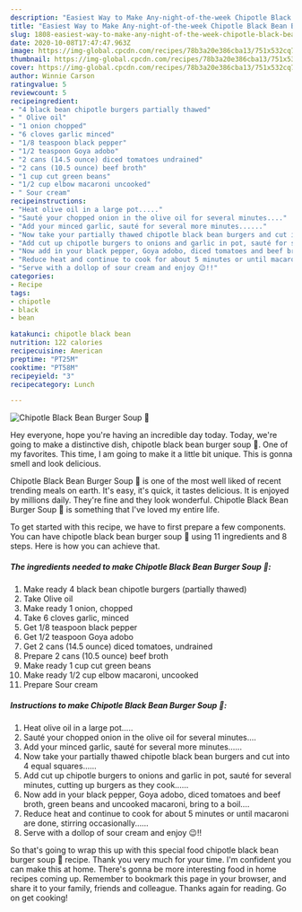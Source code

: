 ```yaml
---
description: "Easiest Way to Make Any-night-of-the-week Chipotle Black Bean Burger Soup 🥣"
title: "Easiest Way to Make Any-night-of-the-week Chipotle Black Bean Burger Soup 🥣"
slug: 1808-easiest-way-to-make-any-night-of-the-week-chipotle-black-bean-burger-soup
date: 2020-10-08T17:47:47.963Z
image: https://img-global.cpcdn.com/recipes/78b3a20e386cba13/751x532cq70/chipotle-black-bean-burger-soup-🥣-recipe-main-photo.jpg
thumbnail: https://img-global.cpcdn.com/recipes/78b3a20e386cba13/751x532cq70/chipotle-black-bean-burger-soup-🥣-recipe-main-photo.jpg
cover: https://img-global.cpcdn.com/recipes/78b3a20e386cba13/751x532cq70/chipotle-black-bean-burger-soup-🥣-recipe-main-photo.jpg
author: Winnie Carson
ratingvalue: 5
reviewcount: 5
recipeingredient:
- "4 black bean chipotle burgers partially thawed"
- " Olive oil"
- "1 onion chopped"
- "6 cloves garlic minced"
- "1/8 teaspoon black pepper"
- "1/2 teaspoon Goya adobo"
- "2 cans (14.5 ounce) diced tomatoes undrained"
- "2 cans (10.5 ounce) beef broth"
- "1 cup cut green beans"
- "1/2 cup elbow macaroni uncooked"
- " Sour cream"
recipeinstructions:
- "Heat olive oil in a large pot....."
- "Sauté your chopped onion in the olive oil for several minutes...."
- "Add your minced garlic, sauté for several more minutes......"
- "Now take your partially thawed chipotle black bean burgers and cut into 4 equal squares......"
- "Add cut up chipotle burgers to onions and garlic in pot, sauté for several minutes, cutting up burgers as they cook......"
- "Now add in your black pepper, Goya adobo, diced tomatoes and beef broth, green beans and uncooked macaroni, bring to a boil...."
- "Reduce heat and continue to cook for about 5 minutes or until macaroni are done, stirring occasionally......"
- "Serve with a dollop of sour cream and enjoy 😉!!"
categories:
- Recipe
tags:
- chipotle
- black
- bean

katakunci: chipotle black bean 
nutrition: 122 calories
recipecuisine: American
preptime: "PT25M"
cooktime: "PT58M"
recipeyield: "3"
recipecategory: Lunch

---
```



![Chipotle Black Bean Burger Soup 🥣](https://img-global.cpcdn.com/recipes/78b3a20e386cba13/751x532cq70/chipotle-black-bean-burger-soup-🥣-recipe-main-photo.jpg)

Hey everyone, hope you're having an incredible day today. Today, we're going to make a distinctive dish, chipotle black bean burger soup 🥣. One of my favorites. This time, I am going to make it a little bit unique. This is gonna smell and look delicious.



Chipotle Black Bean Burger Soup 🥣 is one of the most well liked of recent trending meals on earth. It's easy, it's quick, it tastes delicious. It is enjoyed by millions daily. They're fine and they look wonderful. Chipotle Black Bean Burger Soup 🥣 is something that I've loved my entire life.


To get started with this recipe, we have to first prepare a few components. You can have chipotle black bean burger soup 🥣 using 11 ingredients and 8 steps. Here is how you can achieve that.

<!--inarticleads1-->

##### The ingredients needed to make Chipotle Black Bean Burger Soup 🥣:

1. Make ready 4 black bean chipotle burgers (partially thawed)
1. Take  Olive oil
1. Make ready 1 onion, chopped
1. Take 6 cloves garlic, minced
1. Get 1/8 teaspoon black pepper
1. Get 1/2 teaspoon Goya adobo
1. Get 2 cans (14.5 ounce) diced tomatoes, undrained
1. Prepare 2 cans (10.5 ounce) beef broth
1. Make ready 1 cup cut green beans
1. Make ready 1/2 cup elbow macaroni, uncooked
1. Prepare  Sour cream




<!--inarticleads2-->

##### Instructions to make Chipotle Black Bean Burger Soup 🥣:

1. Heat olive oil in a large pot.....
1. Sauté your chopped onion in the olive oil for several minutes....
1. Add your minced garlic, sauté for several more minutes......
1. Now take your partially thawed chipotle black bean burgers and cut into 4 equal squares......
1. Add cut up chipotle burgers to onions and garlic in pot, sauté for several minutes, cutting up burgers as they cook......
1. Now add in your black pepper, Goya adobo, diced tomatoes and beef broth, green beans and uncooked macaroni, bring to a boil....
1. Reduce heat and continue to cook for about 5 minutes or until macaroni are done, stirring occasionally......
1. Serve with a dollop of sour cream and enjoy 😉!!




So that's going to wrap this up with this special food chipotle black bean burger soup 🥣 recipe. Thank you very much for your time. I'm confident you can make this at home. There's gonna be more interesting food in home recipes coming up. Remember to bookmark this page in your browser, and share it to your family, friends and colleague. Thanks again for reading. Go on get cooking!
